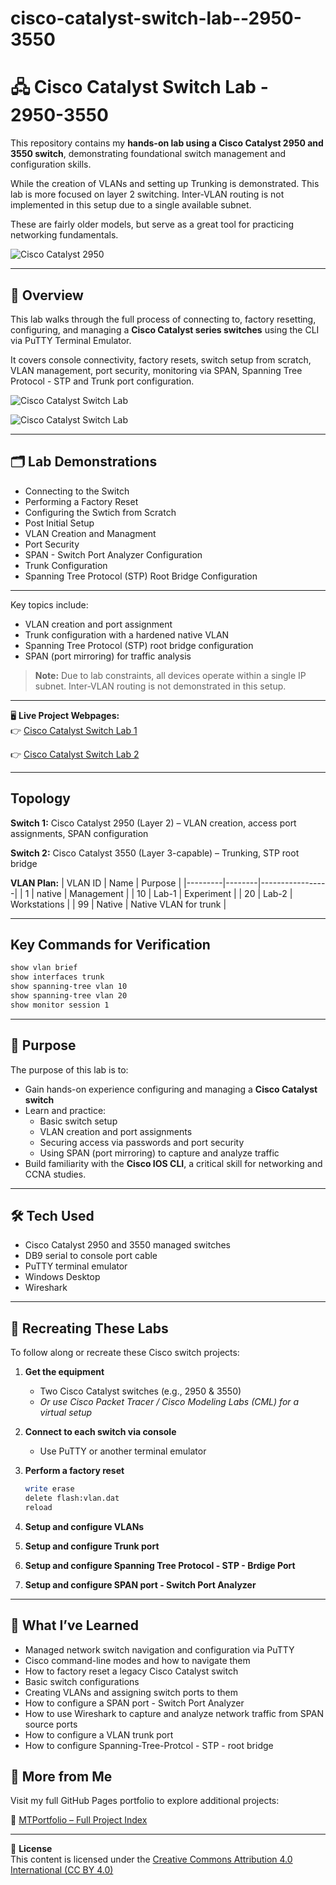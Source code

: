  # cisco-catalyst-switch-lab--2950-3550

# 🖧 Cisco Catalyst Switch Lab - 2950-3550

This repository contains my **hands-on lab using a Cisco Catalyst 2950 and 3550 switch**, demonstrating foundational switch management and configuration skills.  

While the creation of VLANs and setting up Trunking is demonstrated. This lab is more focused on layer 2 switching. Inter-VLAN routing is not implemented in this setup due to a single available subnet.

These are fairly older models, but serve as a great tool for practicing networking fundamentals.

![Cisco Catalyst 2950](Images/Switches.jpg)




---


## 📖 Overview

This lab walks through the full process of connecting to, factory resetting, configuring, and managing a **Cisco Catalyst series switches** using the CLI via PuTTY Terminal Emulator.  

It covers console connectivity, factory resets, switch setup from scratch, VLAN management, port security, monitoring via SPAN, Spanning Tree Protocol - STP and Trunk port configuration.

![Cisco Catalyst Switch Lab](Images/con1.png)

![Cisco Catalyst Switch Lab](Images/post1.png)

---


## 🗂 Lab Demonstrations

  - Connecting to the Switch
  - Performing a Factory Reset
  - Configuring the Swtich from Scratch
  - Post Initial Setup
  - VLAN Creation and Managment
  - Port Security
  - SPAN - Switch Port Analyzer Configuration
  - Trunk Configuration
  - Spanning Tree Protocol (STP) Root Bridge Configuration


---


Key topics include:
- VLAN creation and port assignment
- Trunk configuration with a hardened native VLAN
- Spanning Tree Protocol (STP) root bridge configuration
- SPAN (port mirroring) for traffic analysis

> **Note:** Due to lab constraints, all devices operate within a single IP subnet. Inter-VLAN routing is not demonstrated in this setup.



---


🖥️ **Live Project Webpages:**  
👉 [Cisco Catalyst Switch Lab 1](https://mark-thompson01.github.io/MTPortfolio/Skills/Labbing%20with%20a%20Cisco%20Catalyst%202950%20Switch/)

👉 [Cisco Catalyst Switch Lab 2](https://mark-thompson01.github.io/MTPortfolio/Skills/Cisco%20STP%20Trunking%20Lab/)


---


## Topology
**Switch 1:** Cisco Catalyst 2950 (Layer 2) – VLAN creation, access port assignments, SPAN configuration

**Switch 2:** Cisco Catalyst 3550 (Layer 3-capable) – Trunking, STP root bridge

**VLAN Plan:**
| VLAN ID | Name   | Purpose         |
|---------|--------|-----------------|
| 1       | native | Management      |
| 10      | Lab-1  | Experiment      |
| 20      | Lab-2  | Workstations    |
| 99      | Native | Native VLAN for trunk |

---

## Key Commands for Verification
```bash
show vlan brief
show interfaces trunk
show spanning-tree vlan 10
show spanning-tree vlan 20
show monitor session 1
```

---


## 🎯 Purpose

The purpose of this lab is to:

- Gain hands-on experience configuring and managing a **Cisco Catalyst switch**  
- Learn and practice:
  - Basic switch setup
  - VLAN creation and port assignments
  - Securing access via passwords and port security
  - Using SPAN (port mirroring) to capture and analyze traffic
- Build familiarity with the **Cisco IOS CLI**, a critical skill for networking and CCNA studies.


---


## 🛠️ Tech Used

- Cisco Catalyst 2950 and 3550 managed switches
- DB9 serial to console port cable
- PuTTY terminal emulator
- Windows Desktop
- Wireshark


---


## 🔧 Recreating These Labs

To follow along or recreate these Cisco switch projects:

1. **Get the equipment**  
   - Two Cisco Catalyst switches (e.g., 2950 & 3550)  
   - *Or use Cisco Packet Tracer / Cisco Modeling Labs (CML) for a virtual setup*  

2. **Connect to each switch via console**  
   - Use PuTTY or another terminal emulator  

3. **Perform a factory reset**  
   ```bash
   write erase
   delete flash:vlan.dat
   reload
   ```

4. **Setup and configure VLANs**

5. **Setup and configure Trunk port**
   
6. **Setup and configure Spanning Tree Protocol - STP - Brdige Port**
   
7. **Setup and configure SPAN port - Switch Port Analyzer** 



---


## 📘 What I’ve Learned

- Managed network switch navigation and configuration via PuTTY
- Cisco command-line modes and how to navigate them
- How to factory reset a legacy Cisco Catalyst switch
- Basic switch configurations
- Creating VLANs and assigning switch ports to them
- How to configure a SPAN port - Switch Port Analyzer
- How to use Wireshark to capture and analyze network traffic from SPAN source ports
- How to configure a VLAN trunk port
- How to configure Spanning-Tree-Protcol - STP - root bridge


## 📁 More from Me

Visit my full GitHub Pages portfolio to explore additional projects:

🔗 [MTPortfolio – Full Project Index](https://mark-thompson01.github.io/MTPortfolio/)


---


📄 **License**  
This content is licensed under the [Creative Commons Attribution 4.0 International (CC BY 4.0)](https://creativecommons.org/licenses/by/4.0/)






